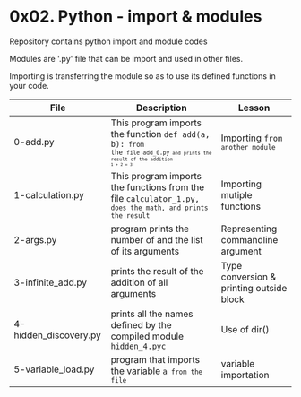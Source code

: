 # 0x02. Python - import & modules

Repository contains python import and module codes

Modules are '.py' file that can be import and used in other files. 

Importing is transferring the module so as to use its defined functions in your code.

| File     | Description		       | Lesson |
| -------- | --------------------------------- | ------ |
| 0-add.py | This program imports the function <code>def add(a, b):<code> from the <code>file add_0.py<code> and prints the result of the addition <code>1 + 2 = 3<code> | Importing <code>from<code> another module |
| 1-calculation.py | This program imports the functions from the file <code>calculator_1.py,<code> does the math, and prints the result | Importing mutiple functions |
| 2-args.py | program prints the number of and the list of its arguments | Representing commandline argument |
| 3-infinite_add.py | prints the result of the addition of all arguments | Type conversion & printing outside block |
| 4-hidden_discovery.py | prints all the names defined by the compiled module <code>hidden_4.pyc<code> | Use of dir() |
| 5-variable_load.py | program that imports the variable <code>a<code> from the file  | variable importation |
